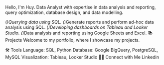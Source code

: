 

Hello, I'm Huy. Data Analyst with expertise in data analysis and reporting, query optimization, database design, and data modelling.

(*)Querying data using SQL.
(*)Generate reports and perform ad-hoc data analysis using SQL.
(*)Developing dashboards on Tableau and Looker Studio.
(*)Data analysis and reporting using Google Sheets and Excel.
📚 Projects
Welcome to my portfolio, where I showcase my projects.

🛠️ Tools
Language: SQL, Python
Database: Google BigQuery, PostgreSQL, MySQL
Visualization: Tableau, Looker Studio
👋🏻 Connect with Me
Linkedin
